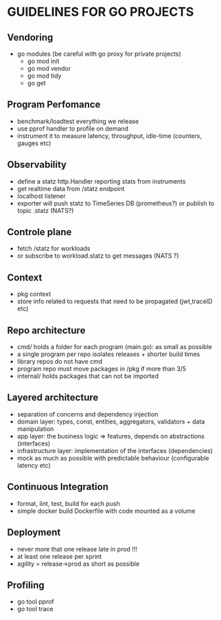 # GUIDELINES FOR GO PROJECTS

## Vendoring
- go modules (be careful with go proxy for private projects)
    - go mod init
    - go mod vendor
    - go mod tidy
    - go get

## Program Perfomance
- benchmark/loadtest everything we release
- use pprof handler to profile on demand
- instrument it to measure latency, throughput, idle-time (counters, gauges etc)

## Observability
- define a statz http.Handler reporting stats from instruments
- get realtime data from /statz endpoint
- localhost listener
- exporter will push statz to TimeSeries DB (prometheus?) or publish to topic <workload>.statz (NATS?)

## Controle plane
- fetch /statz for workloads
- or subscribe to workload.statz to get messages (NATS ?)

## Context
- pkg context
- store info related to requests that need to be propagated (jwt,traceID etc)

## Repo architecture
- cmd/ holds a folder for each program (main.go): as small as possible
- a single program per repo isolates releases + shorter build times
- library repos do not have cmd
- program repo must move packages in /pkg if more than 3/5
- internal/ holds packages that can not be imported

## Layered architecture
- separation of concerns and dependency injection
- domain layer: types, const, entities, aggregators, validators + data manipulation
- app layer: the business logic => features, depends on abstractions (interfaces)
- infrastructure layer: implementation of the interfaces (dependencies)
- mock as much as possible with predictable behaviour (configurable latency etc)

## Continuous Integration
- format, lint, test, build for each push
- simple docker build Dockerfile with code mounted as a volume

## Deployment
- never more that one release late in prod !!!
- at least one release per sprint
- agility = release->prod as short as possible

## Profiling
- go tool pprof
- go tool trace